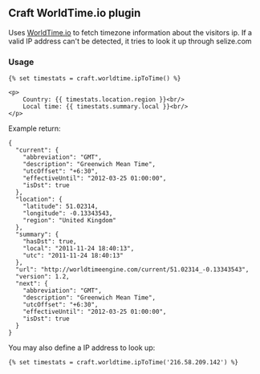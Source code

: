 ## Craft WorldTime.io plugin

Uses [WorldTime.io](http://www.worldtime.io/) to fetch timezone information about the visitors ip. If a valid IP address can't be detected, it tries to look it up through selize.com

### Usage

```
{% set timestats = craft.worldtime.ipToTime() %}

<p>
    Country: {{ timestats.location.region }}<br/>
    Local time: {{ timestats.summary.local }}<br/>
</p>
```

Example return:

```
{
  "current": {
    "abbreviation": "GMT",
    "description": "Greenwich Mean Time",
    "utcOffset": "+6:30",
    "effectiveUntil": "2012-03-25 01:00:00",
    "isDst": true
  },
  "location": {
    "latitude": 51.02314,
    "longitude": -0.13343543,
    "region": "United Kingdom"
  },
  "summary": {
    "hasDst": true,
    "local": "2011-11-24 18:40:13",
    "utc": "2011-11-24 18:40:13"
  },
  "url": "http://worldtimeengine.com/current/51.02314_-0.13343543",
  "version": 1.2,
  "next": {
    "abbreviation": "GMT",
    "description": "Greenwich Mean Time",
    "utcOffset": "+6:30",
    "effectiveUntil": "2012-03-25 01:00:00",
    "isDst": true
  }
}
```

You may also define a IP address to look up:

```
{% set timestats = craft.worldtime.ipToTime('216.58.209.142') %}
```